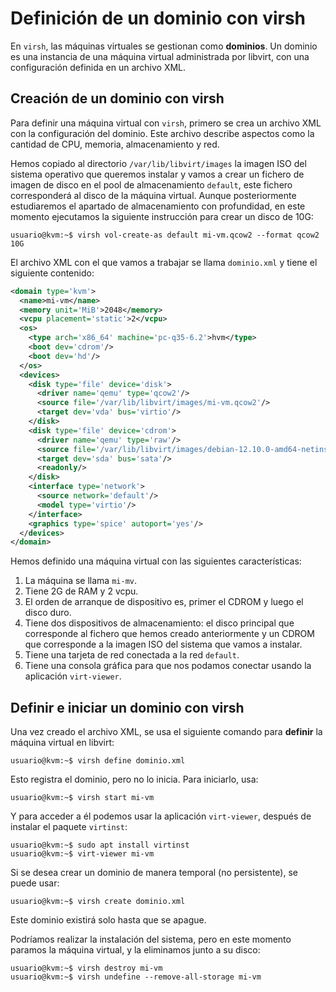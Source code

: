# Definición de un dominio con virsh

En `virsh`, las máquinas virtuales se gestionan como **dominios**. Un dominio es una instancia de una máquina virtual administrada por libvirt, con una configuración definida en un archivo XML.  

## Creación de un dominio con virsh
Para definir una máquina virtual con `virsh`, primero se crea un archivo XML con la configuración del dominio. Este archivo describe aspectos como la cantidad de CPU, memoria, almacenamiento y red.  

Hemos copiado al directorio `/var/lib/libvirt/images` la imagen ISO del sistema operativo que queremos instalar y vamos a crear un fichero de imagen de disco en el pool de almacenamiento `default`, este fichero corresponderá al disco de la máquina virtual. Aunque posteriormente estudiaremos el apartado de almacenamiento con profundidad, en este momento ejecutamos la siguiente instrucción para crear un disco de 10G:

```
usuario@kvm:~$ virsh vol-create-as default mi-vm.qcow2 --format qcow2 10G 
```

El archivo XML con el que vamos a trabajar se llama `dominio.xml` y tiene el siguiente contenido:

```xml
<domain type='kvm'>
  <name>mi-vm</name>
  <memory unit='MiB'>2048</memory>
  <vcpu placement='static'>2</vcpu>
  <os>
    <type arch='x86_64' machine='pc-q35-6.2'>hvm</type>
    <boot dev='cdrom'/>
    <boot dev='hd'/>
  </os>
  <devices>
    <disk type='file' device='disk'>
      <driver name='qemu' type='qcow2'/>
      <source file='/var/lib/libvirt/images/mi-vm.qcow2'/>
      <target dev='vda' bus='virtio'/>
    </disk>
    <disk type='file' device='cdrom'>
      <driver name='qemu' type='raw'/>
      <source file='/var/lib/libvirt/images/debian-12.10.0-amd64-netinst.iso' index='1'/>
      <target dev='sda' bus='sata'/>
      <readonly/>
    </disk>
    <interface type='network'>
      <source network='default'/>
      <model type='virtio'/>
    </interface>
    <graphics type='spice' autoport='yes'/>
  </devices>
</domain>
```

Hemos definido una máquina virtual con las siguientes características:

1. La máquina se llama `mi-mv`.
2. Tiene 2G de RAM y 2 vcpu.
3. El orden de arranque de dispositivo es, primer el CDROM y luego el disco duro.
4. Tiene dos dispositivos de almacenamiento: el disco principal que corresponde al fichero que hemos creado anteriormente y un CDROM que corresponde a la imagen ISO del sistema que vamos a instalar.
5. Tiene una tarjeta de red conectada a la red `default`.
6. Tiene una consola gráfica para que nos podamos conectar usando la aplicación `virt-viewer`.

## Definir e iniciar un dominio con virsh  

Una vez creado el archivo XML, se usa el siguiente comando para **definir** la máquina virtual en libvirt:  

```
usuario@kvm:~$ virsh define dominio.xml
```
Esto registra el dominio, pero no lo inicia. Para iniciarlo, usa:  
```
usuario@kvm:~$ virsh start mi-vm
```
Y para acceder a él podemos usar la aplicación `virt-viewer`, después de instalar el paquete `virtinst`:

```
usuario@kvm:~$ sudo apt install virtinst
usuario@kvm:~$ virt-viewer mi-vm
```

Si se desea crear un dominio de manera temporal (no persistente), se puede usar:  
```
usuario@kvm:~$ virsh create dominio.xml
```
Este dominio existirá solo hasta que se apague.

Podríamos realizar la instalación del sistema, pero en este momento paramos la máquina virtual, y la eliminamos junto a su disco:

```
usuario@kvm:~$ virsh destroy mi-vm
usuario@kvm:~$ virsh undefine --remove-all-storage mi-vm
```